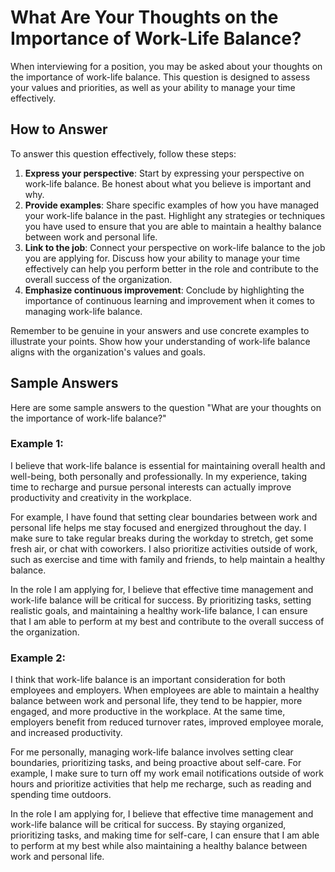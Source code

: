 What Are Your Thoughts on the Importance of Work-Life Balance?
===================================================================================

When interviewing for a position, you may be asked about your thoughts on the importance of work-life balance. This question is designed to assess your values and priorities, as well as your ability to manage your time effectively.

How to Answer
-------------

To answer this question effectively, follow these steps:

1. **Express your perspective**: Start by expressing your perspective on work-life balance. Be honest about what you believe is important and why.
2. **Provide examples**: Share specific examples of how you have managed your work-life balance in the past. Highlight any strategies or techniques you have used to ensure that you are able to maintain a healthy balance between work and personal life.
3. **Link to the job**: Connect your perspective on work-life balance to the job you are applying for. Discuss how your ability to manage your time effectively can help you perform better in the role and contribute to the overall success of the organization.
4. **Emphasize continuous improvement**: Conclude by highlighting the importance of continuous learning and improvement when it comes to managing work-life balance.

Remember to be genuine in your answers and use concrete examples to illustrate your points. Show how your understanding of work-life balance aligns with the organization's values and goals.

Sample Answers
--------------

Here are some sample answers to the question "What are your thoughts on the importance of work-life balance?"

### Example 1:

I believe that work-life balance is essential for maintaining overall health and well-being, both personally and professionally. In my experience, taking time to recharge and pursue personal interests can actually improve productivity and creativity in the workplace.

For example, I have found that setting clear boundaries between work and personal life helps me stay focused and energized throughout the day. I make sure to take regular breaks during the workday to stretch, get some fresh air, or chat with coworkers. I also prioritize activities outside of work, such as exercise and time with family and friends, to help maintain a healthy balance.

In the role I am applying for, I believe that effective time management and work-life balance will be critical for success. By prioritizing tasks, setting realistic goals, and maintaining a healthy work-life balance, I can ensure that I am able to perform at my best and contribute to the overall success of the organization.

### Example 2:

I think that work-life balance is an important consideration for both employees and employers. When employees are able to maintain a healthy balance between work and personal life, they tend to be happier, more engaged, and more productive in the workplace. At the same time, employers benefit from reduced turnover rates, improved employee morale, and increased productivity.

For me personally, managing work-life balance involves setting clear boundaries, prioritizing tasks, and being proactive about self-care. For example, I make sure to turn off my work email notifications outside of work hours and prioritize activities that help me recharge, such as reading and spending time outdoors.

In the role I am applying for, I believe that effective time management and work-life balance will be critical for success. By staying organized, prioritizing tasks, and making time for self-care, I can ensure that I am able to perform at my best while also maintaining a healthy balance between work and personal life.
